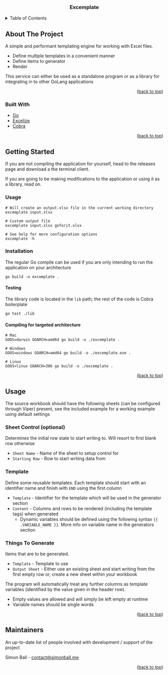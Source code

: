 <a name="readme-top"></a>

<!-- PROJECT LOGO -->
<br />
<div align="center">
  <h3 align="center">Excemplate</h3>
</div>

<!-- TABLE OF CONTENTS -->
<details>
  <summary>Table of Contents</summary>
  <ol>
    <li>
      <a href="#about-the-project">About The Project</a>
      <ul>
        <li><a href="#built-with">Built With</a></li>
      </ul>
    </li>
    <li>
      <a href="#getting-started">Getting Started</a>
      <ul>
        <li><a href="#prerequisites">Prerequisites</a></li>
        <li><a href="#installation">Installation</a></li>
      </ul>
    </li>
    <li><a href="#usage">Usage</a></li>
    <li><a href="#maintainers">Maintainers</a></li>
  </ol>
</details>

<!-- ABOUT THE PROJECT -->
## About The Project

A simple and performant templating engine for working with Excel files.

* Define multiple templates in a convenient manner
* Define items to generator
* Render
 
This service can either be used as a standalone program or as a library for integrating in to other GoLang applications

<p align="right">(<a href="#readme-top">back to top</a>)</p>

### Built With

* [Go](https://go.dev/)
* [Excelize](about:blank)
* [Cobra](https://cobra.dev/)

<p align="right">(<a href="#readme-top">back to top</a>)</p>

<!-- GETTING STARTED -->
## Getting Started

If you are not compiling the application for yourself, head to the releases page and download a the terminal client.

If you are going to be making modifications to the application or using it as a library, read on.

### Usage

```shell
# Will create an output.xlsx file in the current working directory
excemplate input.xlsx

# Custom output file
excemplate input.xlsx goforit.xlsx

# See help for more configuration options
excemplate -h
```


### Installation

The regular Go compile can be used if you are only intending to run the application on your architecture

```shell
go build -o excemplate .
```

#### Testing

The library code is located in the `lib` path; the rest of the code is Cobra boilerplate

```shell
go test ./lib
```

#### Compiling for targeted architecture

```shell
# Mac
GOOS=darwin GOARCH=amd64 go build -o ./excemplate .

# Windows
GOOS=windows GOARCH=amd64 go build -o ./excemplate.exe .

# Linux
GOOS=linux GOARCH=386 go build -o ./excemplate .
```

<p align="right">(<a href="#readme-top">back to top</a>)</p>

<!-- USAGE EXAMPLES -->
## Usage

The source workbook should have the following sheets (can be configured through Viper) present, see the included example for a working example using default settings

### Sheet Control (optional)

Determines the initial row state to start writing to. Will resort to first blank row otherwise

* `Sheet Name` - Name of the sheet to setup control for
* `Starting Row` - Row to start writing data from

### Template

Define some reusable templates. Each template should start with an identifier name and finish with `END` using the first column

* `Template` - Identifier for the template which will be used in the generator section
* `Content` - Columns and rows to be rendered (including the template tags) when generated
  * Dynamic variables should be defined using the following syntax `{{ .VARIABLE_NAME }}`. More info on variable name in the generators section

### Things To Generate

Items that are to be generated.

* `Template` - Template to use
* `Output Sheet` - Either use an existing sheet and start writing from the first empty row or, create a new sheet within your workbook

The program will automatically treat any further columns as template variables (identified by the value given in the header row).

* Empty values are allowed and will simply be left empty at runtime
* Variable names should be single words

<p align="right">(<a href="#readme-top">back to top</a>)</p>

## 
<!-- MAINTAINERS -->

## Maintainers

An up-to-date list of people involved with development / support of the project

Simon Ball - [contact@simonball.me](mailto:contact@simonball.me)

<p align="right">(<a href="#readme-top">back to top</a>)</p>